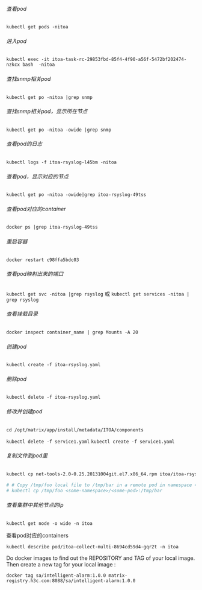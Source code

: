 ###### 查看pod

`kubectl get pods -nitoa`

###### 进入pod

`kubectl exec -it itoa-task-rc-29853fbd-85f4-4f90-a56f-5472bf202474-nzkcx bash  -nitoa`

###### 查找snmp相关pod

`kubectl get po -nitoa |grep snmp`

###### 查找snmp相关pod，显示所在节点

`kubectl get po -nitoa -owide |grep snmp`

###### 查看pod的日志

`kubectl logs -f itoa-rsyslog-l45bm -nitoa`

###### 查看pod，显示对应的节点

`kubectl get po -nitoa -owide|grep itoa-rsyslog-49tss`

###### 查看pod对应的container

`docker ps |grep itoa-rsyslog-49tss`

###### 重启容器

`docker restart c98ffa5bdc03`

###### 查看pod映射出来的端口

`kubectl get svc -nitoa |grep rsyslog`
或
`kubectl get services -nitoa | grep rsyslog`

###### 查看挂载目录

`docker inspect container_name | grep Mounts -A 20`

###### 创建pod

`kubectl create -f itoa-rsyslog.yaml`

###### 删除pod

`kubectl delete -f itoa-rsyslog.yaml`

###### 修改并创建pod

`cd /opt/matrix/app/install/metadata/ITOA/components`  

`kubectl delete -f service1.yaml`
`kubectl create -f service1.yaml` 

###### 复制文件到pod里

```bash
kubectl cp net-tools-2.0-0.25.20131004git.el7.x86_64.rpm itoa/itoa-rsyslog-6bc6c4fc8b-xrjjg:/packages

# # Copy /tmp/foo local file to /tmp/bar in a remote pod in namespace <some-namespace> 
# kubectl cp /tmp/foo <some-namespace>/<some-pod>:/tmp/bar
```

###### 查看集群中其他节点的ip

`kubectl get node -o wide -n itoa`



查看pod对应的containers

`kubectl describe pod/itoa-collect-multi-8694cd59d4-gqr2t -n itoa`



Do docker images to find out the REPOSITORY and TAG of your local image. Then create a new tag for your local image :

`docker tag sa/intelligent-alarm:1.0.0 matrix-registry.h3c.com:8088/sa/intelligent-alarm:1.0.0`




